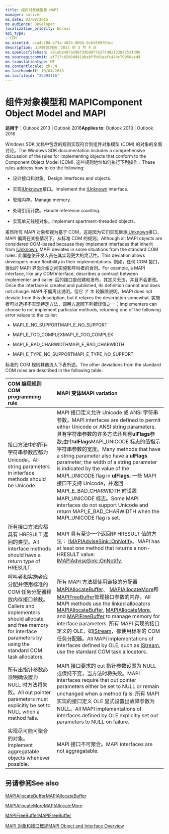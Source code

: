 ```yaml
---
title: 组件对象模型和 MAPI
manager: soliver
ms.date: 03/09/2015
ms.audience: Developer
localization_priority: Normal
api_type:
- COM
ms.assetid: cca4c70d-b73a-4834-80b5-9cb5889f63cc
description: 上次修改时间：2015 年 3 月 9 日
ms.openlocfilehash: a91ab8497a690fd4b99f76274d0213284253fd06
ms.sourcegitcommit: ef717c65d8dd41ababffb01eafc443c79950aed4
ms.translationtype: MT
ms.contentlocale: zh-CN
ms.lasthandoff: 10/04/2018
ms.locfileid: "25394116"
---
```

# <a name="component-object-model-and-mapi"></a><span data-ttu-id="5094a-103">组件对象模型和 MAPI</span><span class="sxs-lookup"><span data-stu-id="5094a-103">Component Object Model and MAPI</span></span>

  
  
<span data-ttu-id="5094a-104">**适用于**：Outlook 2013 | Outlook 2016</span><span class="sxs-lookup"><span data-stu-id="5094a-104">**Applies to**: Outlook 2013 | Outlook 2016</span></span> 
  
<span data-ttu-id="5094a-105">Windows SDK 文档中包含的规则实现符合到组件对象模型 (COM) 的对象的全面讨论。</span><span class="sxs-lookup"><span data-stu-id="5094a-105">The Windows SDK documentation includes a comprehensive discussion of the rules for implementing objects that conform to the Component Object Model (COM).</span></span> <span data-ttu-id="5094a-106">这些规则地址如何执行下列操作：</span><span class="sxs-lookup"><span data-stu-id="5094a-106">These rules address how to do the following:</span></span>
  
- <span data-ttu-id="5094a-107">设计接口和对象。</span><span class="sxs-lookup"><span data-stu-id="5094a-107">Design interfaces and objects.</span></span>
    
- <span data-ttu-id="5094a-108">实现[IUnknown](https://msdn.microsoft.com/library/ms680509%28VS.85%29.aspx)接口。</span><span class="sxs-lookup"><span data-stu-id="5094a-108">Implement the [IUnknown](https://msdn.microsoft.com/library/ms680509%28VS.85%29.aspx) interface.</span></span> 
    
- <span data-ttu-id="5094a-109">管理内存。</span><span class="sxs-lookup"><span data-stu-id="5094a-109">Manage memory.</span></span>
    
- <span data-ttu-id="5094a-110">处理引用计数。</span><span class="sxs-lookup"><span data-stu-id="5094a-110">Handle reference counting.</span></span>
    
- <span data-ttu-id="5094a-111">实现单元线程对象。</span><span class="sxs-lookup"><span data-stu-id="5094a-111">Implement apartment-threaded objects.</span></span>
    
<span data-ttu-id="5094a-112">虽然所有 MAPI 对象都视为基于 COM，这是因为它们实现继承[IUnknown](https://msdn.microsoft.com/library/ms680509%28VS.85%29.aspx)接口，MAPI 偏离在某些情况下，从标准 COM 的规则。</span><span class="sxs-lookup"><span data-stu-id="5094a-112">Although all MAPI objects are considered COM-based because they implement interfaces that inherit from [IUnknown](https://msdn.microsoft.com/library/ms680509%28VS.85%29.aspx), MAPI deviates in some situations from the standard COM rules.</span></span> <span data-ttu-id="5094a-113">此偏差使开发人员在其实现更大的灵活性。</span><span class="sxs-lookup"><span data-stu-id="5094a-113">This deviation allows developers more flexibility in their implementations.</span></span> <span data-ttu-id="5094a-114">例如，任何 COM 接口，类似的 MAPI 界面介绍之间实施和呼叫者的合同。</span><span class="sxs-lookup"><span data-stu-id="5094a-114">For example, a MAPI interface, like any COM interface, describes a contract between implementer and caller.</span></span> <span data-ttu-id="5094a-115">后的接口是创建和发布，其定义无法，并且不会更改。</span><span class="sxs-lookup"><span data-stu-id="5094a-115">Once the interface is created and published, its definition cannot and does not change.</span></span> <span data-ttu-id="5094a-116">MAPI 不偏离此说明，但它 ア ネ 较解除说明。</span><span class="sxs-lookup"><span data-stu-id="5094a-116">MAPI does not deviate from this description, but it relaxes the description somewhat.</span></span> <span data-ttu-id="5094a-117">实施者可以选择不实现特定方法，调用方返回下列错误值之一：</span><span class="sxs-lookup"><span data-stu-id="5094a-117">Implementers can choose to not implement particular methods, returning one of the following error values to the caller:</span></span> 
  
- <span data-ttu-id="5094a-118">MAPI_E_NO_SUPPORT</span><span class="sxs-lookup"><span data-stu-id="5094a-118">MAPI_E_NO_SUPPORT</span></span>
    
- <span data-ttu-id="5094a-119">MAPI_E_TOO_COMPLEX</span><span class="sxs-lookup"><span data-stu-id="5094a-119">MAPI_E_TOO_COMPLEX</span></span>
    
- <span data-ttu-id="5094a-120">MAPI_E_BAD_CHARWIDTH</span><span class="sxs-lookup"><span data-stu-id="5094a-120">MAPI_E_BAD_CHARWIDTH</span></span>
    
- <span data-ttu-id="5094a-121">MAPI_E_TYPE_NO_SUPPORT</span><span class="sxs-lookup"><span data-stu-id="5094a-121">MAPI_E_TYPE_NO_SUPPORT</span></span>
    
<span data-ttu-id="5094a-122">标准的 COM 规则其他流入下表所述。</span><span class="sxs-lookup"><span data-stu-id="5094a-122">The other deviations from the standard COM rules are described in the following table.</span></span>
  
|<span data-ttu-id="5094a-123">**COM 编程规则**</span><span class="sxs-lookup"><span data-stu-id="5094a-123">**COM programming rule**</span></span>|<span data-ttu-id="5094a-124">**MAPI 变体**</span><span class="sxs-lookup"><span data-stu-id="5094a-124">**MAPI variation**</span></span>|
|:-----|:-----|
|<span data-ttu-id="5094a-125">接口方法中的所有字符串参数应都为 Unicode。</span><span class="sxs-lookup"><span data-stu-id="5094a-125">All string parameters in interface methods should be Unicode.</span></span>  <br/> |<span data-ttu-id="5094a-126">MAPI 接口定义允许 Unicode 或 ANSI 字符串参数。</span><span class="sxs-lookup"><span data-stu-id="5094a-126">MAPI interfaces are defined to permit either Unicode or ANSI string parameters.</span></span> <span data-ttu-id="5094a-127">具有字符串参数的许多方法还具有**ulFlags**参数;由中**ulFlags**MAPI_UNICODE 标志的值指示字符串参数的宽度。</span><span class="sxs-lookup"><span data-stu-id="5094a-127">Many methods that have a string parameter also have a **ulFlags** parameter; the width of a string parameter is indicated by the value of the MAPI_UNICODE flag in **ulFlags**.</span></span> <span data-ttu-id="5094a-128">一些 MAPI 接口不支持 Unicode，并返回 MAPI_E_BAD_CHARWIDTH 时设置 MAPI_UNICODE 标志。</span><span class="sxs-lookup"><span data-stu-id="5094a-128">Some MAPI interfaces do not support Unicode and return MAPI_E_BAD_CHARWIDTH when the MAPI_UNICODE flag is set.</span></span>  <br/> |
|<span data-ttu-id="5094a-129">所有接口方法应都具有 HRESULT 返回的类型。</span><span class="sxs-lookup"><span data-stu-id="5094a-129">All interface methods should have a return type of HRESULT.</span></span>  <br/> |<span data-ttu-id="5094a-130">MAPI 具有至少一个返回非 HRESULT 值的方法： [IMAPIAdviseSink::OnNotify](imapiadvisesink-onnotify.md)。</span><span class="sxs-lookup"><span data-stu-id="5094a-130">MAPI has at least one method that returns a non-HRESULT value: [IMAPIAdviseSink::OnNotify](imapiadvisesink-onnotify.md).</span></span>  <br/> |
|<span data-ttu-id="5094a-131">呼叫者和实施者应分配并使用标准的 COM 任务分配器释放内存接口参数。</span><span class="sxs-lookup"><span data-stu-id="5094a-131">Callers and implementers should allocate and free memory for interface parameters by using the standard COM task allocators.</span></span>  <br/> |<span data-ttu-id="5094a-132">所有 MAPI 方法都使用链接的分配器[MAPIAllocateBuffer](mapiallocatebuffer.md)、 [MAPIAllocateMore](mapiallocatemore.md)和[MAPIFreeBuffer](mapifreebuffer.md)管理接口参数的内存。</span><span class="sxs-lookup"><span data-stu-id="5094a-132">All MAPI methods use the linked allocators [MAPIAllocateBuffer](mapiallocatebuffer.md), [MAPIAllocateMore](mapiallocatemore.md), and [MAPIFreeBuffer](mapifreebuffer.md) to manage memory for interface parameters.</span></span> <span data-ttu-id="5094a-133">所有 MAPI 实现的接口定义的 OLE，如[IStream](https://msdn.microsoft.com/library/aa380034%28VS.85%29.aspx)，都使用标准的 COM 任务分配器。</span><span class="sxs-lookup"><span data-stu-id="5094a-133">All MAPI implementations of interfaces defined by OLE, such as [IStream](https://msdn.microsoft.com/library/aa380034%28VS.85%29.aspx), use the standard COM task allocators.</span></span>  <br/> |
|<span data-ttu-id="5094a-134">所有出指针参数必须明确设置为 NULL 时方法将失败。</span><span class="sxs-lookup"><span data-stu-id="5094a-134">All out pointer parameters must explicitly be set to NULL when a method fails.</span></span>  <br/> |<span data-ttu-id="5094a-135">MAPI 接口要求的 out 指针参数设置为 NULL 或保持不变，当方法时将失败。</span><span class="sxs-lookup"><span data-stu-id="5094a-135">MAPI interfaces require that out pointer parameters either be set to NULL or remain unchanged when a method fails.</span></span> <span data-ttu-id="5094a-136">所有 MAPI 实现的接口定义 OLE 显式设置出故障参数为 NULL。</span><span class="sxs-lookup"><span data-stu-id="5094a-136">All MAPI implementations of interfaces defined by OLE explicitly set out parameters to NULL on failure.</span></span>  <br/> |
|<span data-ttu-id="5094a-137">实现尽可能可聚合的对象。</span><span class="sxs-lookup"><span data-stu-id="5094a-137">Implement aggregatable objects whenever possible.</span></span>  <br/> |<span data-ttu-id="5094a-138">MAPI 接口不可聚合。</span><span class="sxs-lookup"><span data-stu-id="5094a-138">MAPI interfaces are not aggregatable.</span></span>  <br/> |
   
## <a name="see-also"></a><span data-ttu-id="5094a-139">另请参阅</span><span class="sxs-lookup"><span data-stu-id="5094a-139">See also</span></span>



[<span data-ttu-id="5094a-140">MAPIAllocateBuffer</span><span class="sxs-lookup"><span data-stu-id="5094a-140">MAPIAllocateBuffer</span></span>](mapiallocatebuffer.md)
  
[<span data-ttu-id="5094a-141">MAPIAllocateMore</span><span class="sxs-lookup"><span data-stu-id="5094a-141">MAPIAllocateMore</span></span>](mapiallocatemore.md)
  
[<span data-ttu-id="5094a-142">MAPIFreeBuffer</span><span class="sxs-lookup"><span data-stu-id="5094a-142">MAPIFreeBuffer</span></span>](mapifreebuffer.md)


[<span data-ttu-id="5094a-143">MAPI 对象和接口概述</span><span class="sxs-lookup"><span data-stu-id="5094a-143">MAPI Object and Interface Overview</span></span>](mapi-object-and-interface-overview.md)

